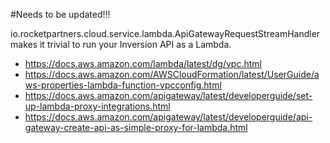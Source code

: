 #Needs to be updated!!!

io.rocketpartners.cloud.service.lambda.ApiGatewayRequestStreamHandler makes it trivial to run your Inversion API as a Lambda. 

 * https://docs.aws.amazon.com/lambda/latest/dg/vpc.html
 * https://docs.aws.amazon.com/AWSCloudFormation/latest/UserGuide/aws-properties-lambda-function-vpcconfig.html
 * https://docs.aws.amazon.com/apigateway/latest/developerguide/set-up-lambda-proxy-integrations.html
 * https://docs.aws.amazon.com/apigateway/latest/developerguide/api-gateway-create-api-as-simple-proxy-for-lambda.html